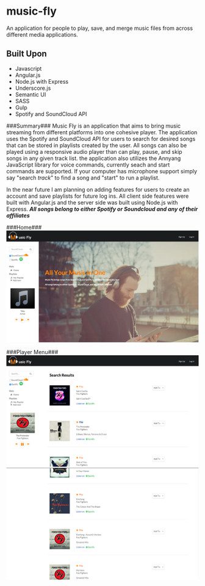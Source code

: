 # music-fly
An application for people to play, save, and merge music files from  across different media applications.

## Built Upon
- Javascript
- Angular.js
- Node.js with Express
- Underscore.js
- Semantic UI
- SASS
- Gulp
- Spotify and SoundCloud API

###Summary###
Music Fly is an application that aims to bring music streaming from different platforms into one cohesive player. The application uses the Spotify and SoundCloud API for users to search for desired songs that can be stored in playlists created by the user. All songs can also be played using a responsive audio player than can play, pause, and skip songs in any given track list. the application also utilizes the Annyang JavaScript library for voice commands, currently seach and start commands are supported. If your computer has microphone support simply say "search *track*" to find a song and "start" to run a playlist.

In the near future I am planning on adding features for users to create an account and save playlists for future log ins. All client side features were built with Angular.js and the server side was built using Node.js with Express.
**_All songs belong to either Spotify or Soundcloud and any of their affiliates_**

###Home###
![alt text](client/app/assets/images/demo-images/home.png "Logo Title Text 1")

###Player Menu###
![alt text](client/app/assets/images/demo-images/list1.png "Menu")
![alt text](client/app/assets/images/demo-images/list2.png "Menu2")

